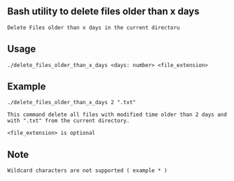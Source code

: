 ## Bash utility to delete files older than x days

    Delete Files older than x days in the current directoru

## Usage 

    ./delete_files_older_than_x_days <days: number> <file_extension>


## Example
    
    ./delete_files_older_than_x_days 2 ".txt"

    This command delete all files with modified time older than 2 days and with ".txt" from the current directory.

    <file_extension> is optional

## Note

    Wildcard characters are not supported ( example * )

